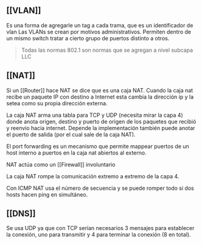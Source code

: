 ## [[VLAN]]

Es una forma de agregarle un tag a cada trama, que es un identificador de vlan
Las VLANs se crean por motivos administrativos. Permiten dentro de un mismo switch tratar a cierto grupo de puertos distinto a otros.

> Todas las normas 802.1 son normas que se agregan a nivel subcapa LLC

## [[NAT]]

Si un [[Router]] hace NAT se dice que es una caja NAT. Cuando la caja nat recibe un paquete IP con destino a Internet esta cambia la dirección ip y la setea como su propia dirección externa.

La caja NAT arma una tabla para TCP y UDP (necesita mirar la capa 4) donde anota origen, destino y puerto de origen de los paquetes que recibió y reenvio hacia internet. Depende la implementación también puede anotar el puerto de salida (por el cual sale de la caja NAT).

El port forwarding es un mecanismo que permite mappear puertos de un host interno a puertos en la caja nat abiertos al externo.

NAT actúa como un [[Firewall]] involuntario

La caja NAT rompe la comunicación extremo a extremo de la capa 4.

Con ICMP NAT usa el número de secuencia y se puede romper todo si dos hosts hacen ping en simultáneo.

## [[DNS]]
Se usa UDP ya que con TCP serían necesarios 3 mensajes para establecer la conexión, uno para transmitir y 4 para terminar la conexión (8 en total).

